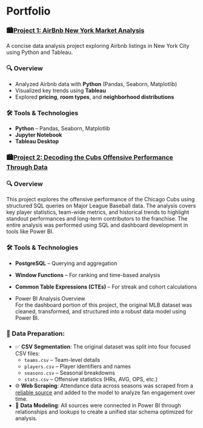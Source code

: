 # Portfolio 
### 🏙️[Project 1: AirBnb New York Market Analysis](https://github.com/matmarcinek/AirBnb)

A concise data analysis project exploring Airbnb listings in New York City using Python and Tableau.

### 🔍 Overview
- Analyzed Airbnb data with **Python** (Pandas, Seaborn, Matplotlib)
- Visualized key trends using **Tableau**
- Explored **pricing**, **room types**, and **neighborhood distributions**

### 🛠 Tools & Technologies
- **Python** – Pandas, Seaborn, Matplotlib
- **Jupyter Notebook**
- **Tableau Desktop**




### 🏙️[Project 2: Decoding the Cubs Offensive Performance Through Data](https://github.com/matmarcinek/Decoding-the-Cubs-Offensive-Performance-Through-Data)


### 🔍 Overview
This project explores the offensive performance of the Chicago Cubs using structured SQL queries on Major League Baseball data. The analysis covers key player statistics, team-wide metrics, and historical trends to highlight standout performances and long-term contributors to the franchise.
The entire analysis was performed using SQL and dashboard development in tools like Power BI.

### 🛠 Tools & Technologies
- **PostgreSQL** – Querying and aggregation
- **Window Functions** – For ranking and time-based analysis
- **Common Table Expressions (CTEs)** – For streak and cohort calculations
  
- Power BI Analysis Overview  
For the dashboard portion of this project, the original MLB dataset was cleaned, transformed, and structured into a robust data model using Power BI.

### 🔄 Data Preparation:
- ✅ **CSV Segmentation**: The original dataset was split into four focused CSV files:
  - `teams.csv` – Team-level details
  - `players.csv` – Player identifiers and names
  - `seasons.csv` – Seasonal breakdowns
  - `stats.csv` – Offensive statistics (HRs, AVG, OPS, etc.)
- 🌐 **Web Scraping**: Attendance data across seasons was scraped from a [reliable source](https://www.baseball-reference.com/teams/CHC/attend.shtml) and added to the model to analyze fan engagement over time.
- 🔗 **Data Modeling**: All sources were connected in Power BI through relationships and lookups to create a unified star schema optimized for analysis.
